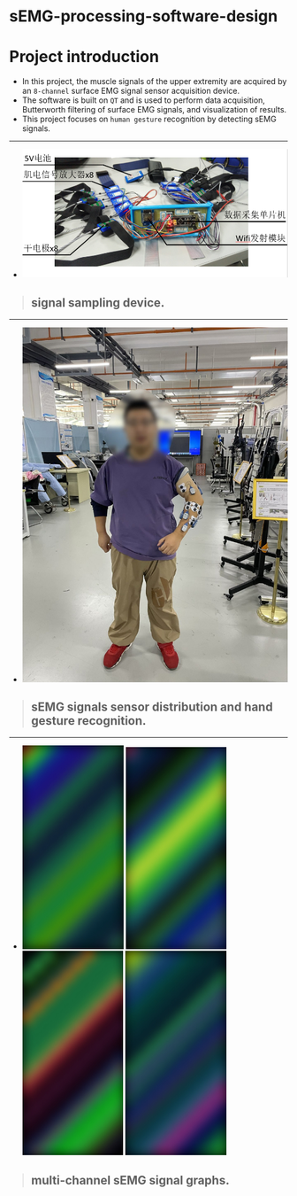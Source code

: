 # sEMG-processing-software-design
# Project introduction
* In this project, the muscle signals of the upper extremity are acquired by an `8-channel` surface EMG signal sensor acquisition device.
* The software is built on `QT` and is used to perform data acquisition, Butterworth filtering of surface EMG signals, and visualization of results.
* This project focuses on `human gesture` recognition by detecting sEMG signals.
---
- ![emg.png](emg.png)
>## signal sampling device.  
---
- ![test_display.jpg](test_display.jpg)
>## sEMG signals sensor distribution and hand gesture recognition.
---
- ![Figure_1.jpg](Figure_1.jpg)   ![Figure_1.jpg](Figure_2.jpg)   ![Figure_1.jpg](Figure_3.jpg)   ![Figure_1.jpg](Figure_4.jpg)
>## multi-channel sEMG signal graphs.
